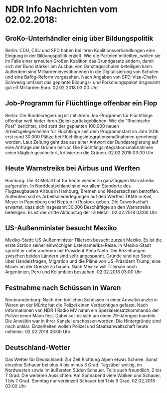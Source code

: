 # NDR Info Nachrichten vom 02.02.2018:


## GroKo-Unterhändler einig über Bildungspolitik
Berlin:   CDU, CSU und SPD haben bei ihren Koalitionsverhandlungen eine Einigung in der Bildungspolitik erzielt. Wie die Parteien mitteilten, wollen sie im Falle einer erneuten Großen Koalition das Grundgesetz ändern, damit sich der Bund stärker am Ausbau von Ganztagsschulen beteiligen kann. Außerdem sind Milliardeninvestitionenen in die Digitalisierung von Schulen und eine Bafög-Reform vorgesehen. Nach Angaben von SPD-Vize-Chefin Schwesig umfasst das geplante Bildungs- und Forschungspaket insgesamt gut elf Milliarden Euro. 02.02.2018 03:00 Uhr 

## Job-Programm für Flüchtlinge offenbar ein Flop
Berlin: Die Bundesregierung ist mit ihrem Job-Programm für Flüchtlinge offenbar weit hinter ihren Zielen zurückgeblieben. Wie die "Rheinische Post" berichtet, sind statt der geplanten 100.000 neuen Arbeitsgelegenheiten für Flüchtlinge seit dem Programmstart im Jahr 2016 erst rund 30.000 Plätze bei Flüchtlingsintegrationsmaßnahmen genehmigt worden. Laut Zeitung geht das aus einer Antwort der Bundesregierung auf eine Anfrage der Grünen hervor. Die Flüchtlingsintegrationsmaßnahmen seien kläglich gescheitert, kritisierten die Grünen. 02.02.2018 03:00 Uhr 

## Heute Warnstreiks bei Airbus und Werften
Hamburg: Die IG Metall hat für heute wieder zu ganztägigen Warnstreiks aufgerufen. In Norddeutschland sind vor allem Standorte des Flugzeugbauers Airbus in Hamburg, Bremen und Niedersachsen betroffen. Außerdem soll es Arbeitsniederlegungen auf den Werften TKMS in Kiel, Meyer in Papenburg und Neptun in Rostock geben. Die Gewerkschaft erwartet, dass sich insgesamt 30.000 Beschäftigte an den Warnstreiks beteiligen. Es ist der dritte Aktionstag der IG Metall. 02.02.2018 03:00 Uhr 

## US-Außenminister besucht Mexiko
Mexiko-Stadt: US-Außenminister Tillerson besucht zurzeit Mexiko. Es ist die erste Station seiner einwöchigen Lateinamerika-Reise. In Mexiko-Stadt spricht er unter anderem mit Präsident Peña Nieto. Die Beziehungen zwischen beiden Ländern sind sehr angespannt. Gründe sind der Streit über Handelsfragen, Migration und die Pläne von US-Präsident Trump, eine Mauer an der Grenze zu bauen. Nach Mexiko will Tillerson noch Argentinien, Peru und Kolumbien besuchen. 02.02.2018 03:00 Uhr 

## Festnahme nach Schüssen in Waren
Neubrandenburg: Nach den tödlichen Schüssen in einer Anwaltskanzlei in Waren an der Müritz hat die Polizei einen Verdächtigen gefasst. Nach Informationen von NDR 1 Radio MV nahm ein Spezialeinsatzkommando der Polizei einen Mann fest. Dabei soll es sich um einen 79-Jährigen handeln. Die Anwältin war in ihrer Kanzlei erschossen worden. Die Hintergründe sind noch unklar. Einzelheiten wollen Polizei und Staatsanwaltschaft heute mitteilen. 02.02.2018 03:00 Uhr 

## Deutschland-Wetter
Das Wetter für Deutschland: Zur Zeit Richtung Alpen etwas Schnee. Sonst einzelne Schauer bei plus 4 bis minus 3 Grad. Tagsüber wolkig, im Nordwesten sowie im äußersten Süden Schauer. Teils auch freundlich, 2 bis 7 Grad. Die weiteren Aussichten: Am Sonnabend viele Wolken und Schauer, 1 bis 7 Grad. Sonntag nur vereinzelt Schauer bei 1 bis 6 Grad. 02.02.2018 03:00 Uhr 

